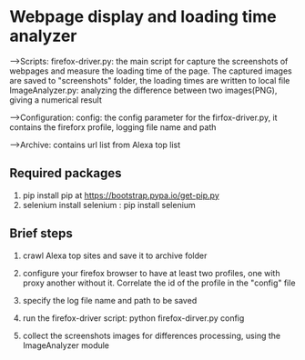 # Webpage display and loading time analyzer
-->Scripts:
firefox-driver.py: the main script for capture the screenshots of webpages and measure the loading time of the page. The captured images are saved to "screenshots" folder, the loading times are written to local file
ImageAnalyzer.py: analyzing the difference between two images(PNG), giving a numerical result

-->Configuration:
config: the config parameter for the firfox-driver.py, it contains the fireforx profile, logging file name and path

-->Archive: 
contains url list from Alexa top list

## Required packages
1. pip
  install pip at https://bootstrap.pypa.io/get-pip.py
2. selenium
  install selenium : pip install selenium
   
## Brief steps

1. crawl Alexa top sites and save it to archive folder

2. configure your firefox browser to have at least two profiles, one with proxy another without it. Correlate the id of the
profile in the "config" file

3. specify the log file name and path to be saved

4. run the firefox-driver script: python firefox-dirver.py config

5. collect the screenshots images for differences processing, using the ImageAnalyzer module
